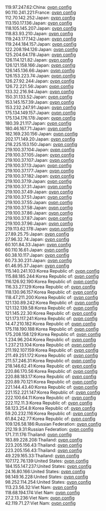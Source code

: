 119.97.247.62:China: [ovpn config](vpn/119_97_247_62.ovpn)  
90.110.241.221:France: [ovpn config](vpn/90_110_241_221.ovpn)  
112.70.142.252:Japan: [ovpn config](vpn/112_70_142_252.ovpn)  
113.150.17.136:Japan: [ovpn config](vpn/113_150_17_136.ovpn)  
118.105.145.207:Japan: [ovpn config](vpn/118_105_145_207.ovpn)  
118.83.93.210:Japan: [ovpn config](vpn/118_83_93_210.ovpn)  
119.243.177.142:Japan: [ovpn config](vpn/119_243_177_142.ovpn)  
119.244.184.157:Japan: [ovpn config](vpn/119_244_184_157.ovpn)  
122.208.194.126:Japan: [ovpn config](vpn/122_208_194_126.ovpn)  
125.204.64.178:Japan: [ovpn config](vpn/125_204_64_178.ovpn)  
126.114.121.82:Japan: [ovpn config](vpn/126_114_121_82.ovpn)  
126.121.158.166:Japan: [ovpn config](vpn/126_121_158_166.ovpn)  
126.145.136.66:Japan: [ovpn config](vpn/126_145_136_66.ovpn)  
126.153.223.74:Japan: [ovpn config](vpn/126_153_223_74.ovpn)  
126.27.92.244:Japan: [ovpn config](vpn/126_27_92_244.ovpn)  
126.72.221.56:Japan: [ovpn config](vpn/126_72_221_56.ovpn)  
133.32.216.94:Japan: [ovpn config](vpn/133_32_216_94.ovpn)  
150.31.133.52:Japan: [ovpn config](vpn/150_31_133_52.ovpn)  
153.145.157.39:Japan: [ovpn config](vpn/153_145_157_39.ovpn)  
153.232.247.91:Japan: [ovpn config](vpn/153_232_247_91.ovpn)  
175.134.149.157:Japan: [ovpn config](vpn/175_134_149_157.ovpn)  
175.134.176.178:Japan: [ovpn config](vpn/175_134_176_178.ovpn)  
180.39.21.117:Japan: [ovpn config](vpn/180_39_21_117.ovpn)  
180.46.167.71:Japan: [ovpn config](vpn/180_46_167_71.ovpn)  
182.169.230.156:Japan: [ovpn config](vpn/182_169_230_156.ovpn)  
202.171.149.20:Japan: [ovpn config](vpn/202_171_149_20.ovpn)  
218.225.153.150:Japan: [ovpn config](vpn/218_225_153_150.ovpn)  
219.100.37.104:Japan: [ovpn config](vpn/219_100_37_104.ovpn)  
219.100.37.105:Japan: [ovpn config](vpn/219_100_37_105.ovpn)  
219.100.37.107:Japan: [ovpn config](vpn/219_100_37_107.ovpn)  
219.100.37.13:Japan: [ovpn config](vpn/219_100_37_13.ovpn)  
219.100.37.177:Japan: [ovpn config](vpn/219_100_37_177.ovpn)  
219.100.37.182:Japan: [ovpn config](vpn/219_100_37_182.ovpn)  
219.100.37.19:Japan: [ovpn config](vpn/219_100_37_19.ovpn)  
219.100.37.31:Japan: [ovpn config](vpn/219_100_37_31.ovpn)  
219.100.37.49:Japan: [ovpn config](vpn/219_100_37_49.ovpn)  
219.100.37.51:Japan: [ovpn config](vpn/219_100_37_51.ovpn)  
219.100.37.55:Japan: [ovpn config](vpn/219_100_37_55.ovpn)  
219.100.37.58:Japan: [ovpn config](vpn/219_100_37_58.ovpn)  
219.100.37.86:Japan: [ovpn config](vpn/219_100_37_86.ovpn)  
219.100.37.87:Japan: [ovpn config](vpn/219_100_37_87.ovpn)  
219.100.37.96:Japan: [ovpn config](vpn/219_100_37_96.ovpn)  
219.113.62.178:Japan: [ovpn config](vpn/219_113_62_178.ovpn)  
27.89.25.75:Japan: [ovpn config](vpn/27_89_25_75.ovpn)  
27.96.32.74:Japan: [ovpn config](vpn/27_96_32_74.ovpn)  
60.101.84.33:Japan: [ovpn config](vpn/60_101_84_33.ovpn)  
60.110.16.61:Japan: [ovpn config](vpn/60_110_16_61.ovpn)  
60.38.10.117:Japan: [ovpn config](vpn/60_38_10_117.ovpn)  
60.73.30.231:Japan: [ovpn config](vpn/60_73_30_231.ovpn)  
61.46.95.37:Japan: [ovpn config](vpn/61_46_95_37.ovpn)  
115.140.241.103:Korea Republic of: [ovpn config](vpn/115_140_241_103.ovpn)  
115.88.185.244:Korea Republic of: [ovpn config](vpn/115_88_185_244.ovpn)  
116.126.92.190:Korea Republic of: [ovpn config](vpn/116_126_92_190.ovpn)  
116.33.27.129:Korea Republic of: [ovpn config](vpn/116_33_27_129.ovpn)  
118.130.96.157:Korea Republic of: [ovpn config](vpn/118_130_96_157.ovpn)  
118.47.211.200:Korea Republic of: [ovpn config](vpn/118_47_211_200.ovpn)  
121.130.89.242:Korea Republic of: [ovpn config](vpn/121_130_89_242.ovpn)  
121.132.139.58:Korea Republic of: [ovpn config](vpn/121_132_139_58.ovpn)  
121.145.22.30:Korea Republic of: [ovpn config](vpn/121_145_22_30.ovpn)  
121.173.117.241:Korea Republic of: [ovpn config](vpn/121_173_117_241.ovpn)  
14.47.210.182:Korea Republic of: [ovpn config](vpn/14_47_210_182.ovpn)  
175.118.190.188:Korea Republic of: [ovpn config](vpn/175_118_190_188.ovpn)  
175.208.158.129:Korea Republic of: [ovpn config](vpn/175_208_158_129.ovpn)  
1.234.96.204:Korea Republic of: [ovpn config](vpn/1_234_96_204.ovpn)  
1.237.213.104:Korea Republic of: [ovpn config](vpn/1_237_213_104.ovpn)  
211.192.107.159:Korea Republic of: [ovpn config](vpn/211_192_107_159.ovpn)  
211.49.251.172:Korea Republic of: [ovpn config](vpn/211_49_251_172.ovpn)  
211.57.246.31:Korea Republic of: [ovpn config](vpn/211_57_246_31.ovpn)  
218.146.62.41:Korea Republic of: [ovpn config](vpn/218_146_62_41.ovpn)  
220.86.170.56:Korea Republic of: [ovpn config](vpn/220_86_170_56.ovpn)  
220.88.183.17:Korea Republic of: [ovpn config](vpn/220_88_183_17.ovpn)  
220.89.70.121:Korea Republic of: [ovpn config](vpn/220_89_70_121.ovpn)  
221.144.43.40:Korea Republic of: [ovpn config](vpn/221_144_43_40.ovpn)  
221.152.221.147:Korea Republic of: [ovpn config](vpn/221_152_221_147.ovpn)  
222.100.64.11:Korea Republic of: [ovpn config](vpn/222_100_64_11.ovpn)  
222.112.11.3:Korea Republic of: [ovpn config](vpn/222_112_11_3.ovpn)  
58.123.254.8:Korea Republic of: [ovpn config](vpn/58_123_254_8.ovpn)  
59.20.232.116:Korea Republic of: [ovpn config](vpn/59_20_232_116.ovpn)  
61.84.242.77:Korea Republic of: [ovpn config](vpn/61_84_242_77.ovpn)  
109.126.58.186:Russian Federation: [ovpn config](vpn/109_126_58_186.ovpn)  
212.19.9.31:Russian Federation: [ovpn config](vpn/212_19_9_31.ovpn)  
171.7.11.176:Thailand: [ovpn config](vpn/171_7_11_176.ovpn)  
183.89.228.208:Thailand: [ovpn config](vpn/183_89_228_208.ovpn)  
223.205.156.43:Thailand: [ovpn config](vpn/223_205_156_43.ovpn)  
223.205.156.43:Thailand: [ovpn config](vpn/223_205_156_43.ovpn)  
49.229.165.33:Thailand: [ovpn config](vpn/49_229_165_33.ovpn)  
107.172.76.139:United States: [ovpn config](vpn/107_172_76_139.ovpn)  
184.155.147.237:United States: [ovpn config](vpn/184_155_147_237.ovpn)  
24.16.80.166:United States: [ovpn config](vpn/24_16_80_166.ovpn)  
98.149.16.228:United States: [ovpn config](vpn/98_149_16_228.ovpn)  
98.252.114.254:United States: [ovpn config](vpn/98_252_114_254.ovpn)  
113.23.56.32:Viet Nam: [ovpn config](vpn/113_23_56_32.ovpn)  
118.68.194.174:Viet Nam: [ovpn config](vpn/118_68_194_174.ovpn)  
27.2.13.236:Viet Nam: [ovpn config](vpn/27_2_13_236.ovpn)  
42.119.71.27:Viet Nam: [ovpn config](vpn/42_119_71_27.ovpn)  
